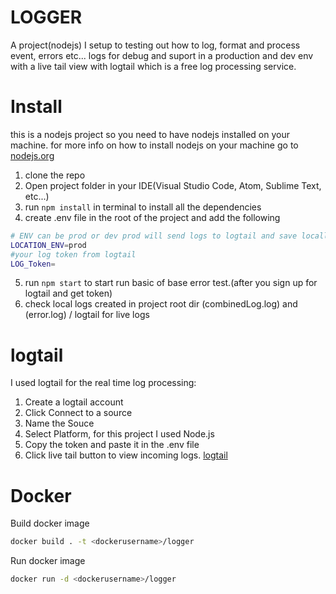 # LOGGER
A project(nodejs) I setup to testing out how to log, format and process event, errors etc... logs for debug and suport in a production and dev env with a live tail view with logtail which is a free log processing service.

# Install
this is a nodejs project so you need to have nodejs installed on your machine. for more info on how to install nodejs on your machine go to [nodejs.org](nodejs.org)
1. clone the repo
2. Open project folder in your IDE(Visual Studio Code, Atom, Sublime Text, etc...)
3. run `npm install`  in terminal to install all the dependencies
4. create .env file in the root of the project and add the following
```bash
# ENV can be prod or dev prod will send logs to logtail and save locally dev will only save locally
LOCATION_ENV=prod
#your log token from logtail
LOG_Token=
```
5. run `npm start` to start run basic of base error test.(after you sign up for logtail and get token)
6. check local logs created in project root dir (combinedLog.log) and (error.log) / logtail for live logs


# logtail
I used logtail for the real time log processing:
1. Create a logtail account
2. Click Connect to a source
3. Name the Souce
4. Select Platform, for this project I used Node.js
5. Copy the token and paste it in the .env file
5. Click live tail button to view incoming logs.
[logtail](https://betterstack.com/logtail)

# Docker
Build docker image
```bash
docker build . -t <dockerusername>/logger 
```
Run docker image
```bash
docker run -d <dockerusername>/logger
```
